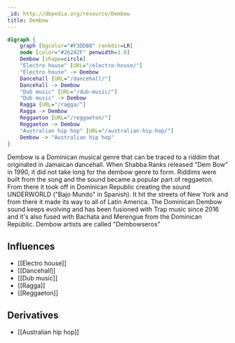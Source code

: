 ```yaml
---
_id: http://dbpedia.org/resource/Dembow
title: Dembow
---
```


```dot
digraph {
	graph [bgcolor="#F3DDB8" rankdir=LR]
	node [color="#26242F" penwidth=3.0]
	Dembow [shape=circle]
	"Electro house" [URL="/electro-house/"]
	"Electro house" -> Dembow
	Dancehall [URL="/dancehall/"]
	Dancehall -> Dembow
	"Dub music" [URL="/dub-music/"]
	"Dub music" -> Dembow
	Ragga [URL="/ragga/"]
	Ragga -> Dembow
	Reggaeton [URL="/reggaeton/"]
	Reggaeton -> Dembow
	"Australian hip hop" [URL="/australian-hip-hop/"]
	Dembow -> "Australian hip hop"
}
```

Dembow is a Dominican musical genre that can be traced to a riddim that originated in Jamaican dancehall. When Shabba Ranks released "Dem Bow" in 1990, it did not take long for the dembow genre to form. Riddims were built from the song and the sound became a popular part of reggaeton. From there it took off in Dominican Republic creating the sound UNDERWORLD ("Bajo Mundo" in Spanish). It hit the streets of New York and from there it made its way to all of Latin America. The Dominican Dembow sound keeps evolving and has been fusioned with Trap music since 2016 and it's also fused with Bachata and Merengue from the Dominican Republic. Dembow artists are called "Dembowseros"

## Influences
- [[Electro house]]
- [[Dancehall]]
- [[Dub music]]
- [[Ragga]]
- [[Reggaeton]]

## Derivatives
- [[Australian hip hop]]
